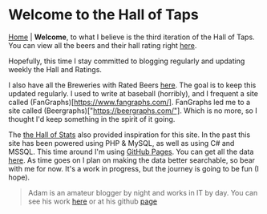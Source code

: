 # Welcome to the Hall of Taps

[Home](index.md) |
**Welcome**, to what I believe is the third iteration
of the Hall of Taps. You can view all the beers and their
hall rating right [here](beers.md).

Hopefully, this time I stay committed to blogging regularly
and updating weekly the Hall and Ratings.

I also have all the Breweries with Rated Beers [here](breweries.md).
The goal is to keep this updated regularly. I used to write at baseball
(horribly), and I frequent a site called (FanGraphs)[https://www.fangraphs.com/]. FanGraphs led me to a site
called (Beergraphs)["https://beergraphs.com/"]. Which is no more, so I thought
I'd keep something in the spirit of it going.


The [the Hall of Stats](http://www.hallofstats.com) also provided inspiration for this site. In the past
this site has been powered using PHP & MySQL, as well as using C# and MSSQL. This time around
I'm using [GitHub Pages](https://pages.github.com/). You can get all the data
[here]("https://github.com/AdamMcIntosh/The-Hall-of-Taps/tree/master/_data"). As time goes on I
plan on making the data better searchable, so bear with me for now.
It's a work in progress, but the journey is going to be fun (I hope).

> Adam is an amateur blogger by night and works in IT by day. You can see his work [here]("http://adam-mcintosh.com")
or at his github [page]("https://github.com/AdamMcIntosh")

